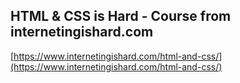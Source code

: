 ## HTML & CSS is Hard - Course from internetingishard.com

[https://www.internetingishard.com/html-and-css/](https://www.internetingishard.com/html-and-css/)